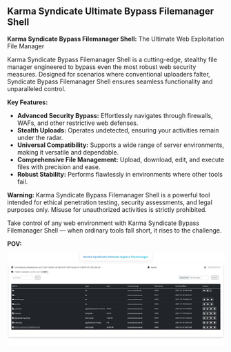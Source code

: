 ## Karma Syndicate Ultimate Bypass Filemanager Shell

**Karma Syndicate Bypass Filemanager Shell:** The Ultimate Web Exploitation File Manager

Karma Syndicate Bypass Filemanager Shell is a cutting-edge, stealthy file manager engineered to bypass even the most robust web security measures. Designed for scenarios where conventional uploaders falter, Syndicate Bypass Filemanager Shell ensures seamless functionality and unparalleled control.

**Key Features:**

+ **Advanced Security Bypass:** Effortlessly navigates through firewalls, WAFs, and other restrictive web defenses.
+ **Stealth Uploads:** Operates undetected, ensuring your activities remain under the radar.
+ **Universal Compatibility:** Supports a wide range of server environments, making it versatile and dependable.
+ **Comprehensive File Management:** Upload, download, edit, and execute files with precision and ease.
+ **Robust Stability:** Performs flawlessly in environments where other tools fail.

**Warning:** Karma Syndicate Bypass Filemanager Shell is a powerful tool intended for ethical penetration testing, security assessments, and legal purposes only. Misuse for unauthorized activities is strictly prohibited.

Take control of any web environment with Karma Syndicate Bypass Filemanager Shell — when ordinary tools fall short, it rises to the challenge.

**POV:**

![image info](https://raw.githubusercontent.com/cpkarma/img/refs/heads/main/pv8-php-shell/bypass.jpg)
